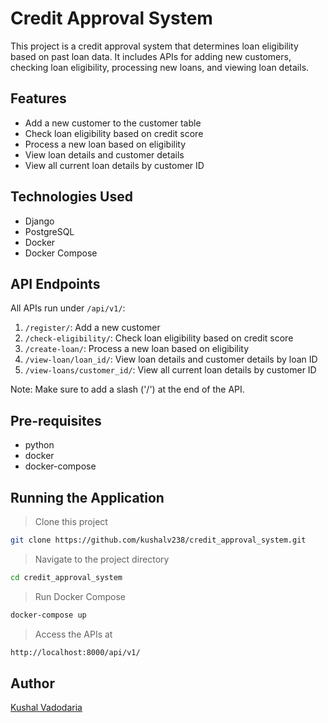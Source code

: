# Credit Approval System

This project is a credit approval system that determines loan eligibility based on past loan data. It includes APIs for adding new customers, checking loan eligibility, processing new loans, and viewing loan details.

## Features

- Add a new customer to the customer table
- Check loan eligibility based on credit score
- Process a new loan based on eligibility
- View loan details and customer details
- View all current loan details by customer ID

## Technologies Used

- Django
- PostgreSQL
- Docker
- Docker Compose

## API Endpoints

All APIs run under `/api/v1/`:
1. `/register/`: Add a new customer
2. `/check-eligibility/`: Check loan eligibility based on credit score
3. `/create-loan/`: Process a new loan based on eligibility
4. `/view-loan/loan_id/`: View loan details and customer details by loan ID
5. `/view-loans/customer_id/`: View all current loan details by customer ID

Note: Make sure to add a slash ('/') at the end of the API.

## Pre-requisites

- python
- docker
- docker-compose

## Running the Application

>Clone this project
```bash
git clone https://github.com/kushalv238/credit_approval_system.git
```
>Navigate to the project directory
```bash
cd credit_approval_system
```
>Run Docker Compose
```bash
docker-compose up
```
>Access the APIs at
```bash
http://localhost:8000/api/v1/
```

## Author
[Kushal Vadodaria](https://github.com/kushalv238)
